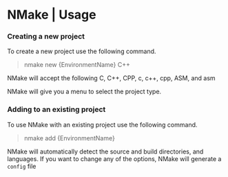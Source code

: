 # NMake | Usage

### Creating a new project

To create a new project use the following command.

> nmake new {EnvironmentName} C++

NMake will accept the following C, C++, CPP, c, c++, cpp, ASM, and asm

NMake will give you a menu to select the project type.

### Adding to an existing project

To use NMake with an existing project use the following command.

> nmake add {EnvironmentName}

NMake will automatically detect the source and build directories, and languages. If you want to change any of the options, NMake will generate a `config` file